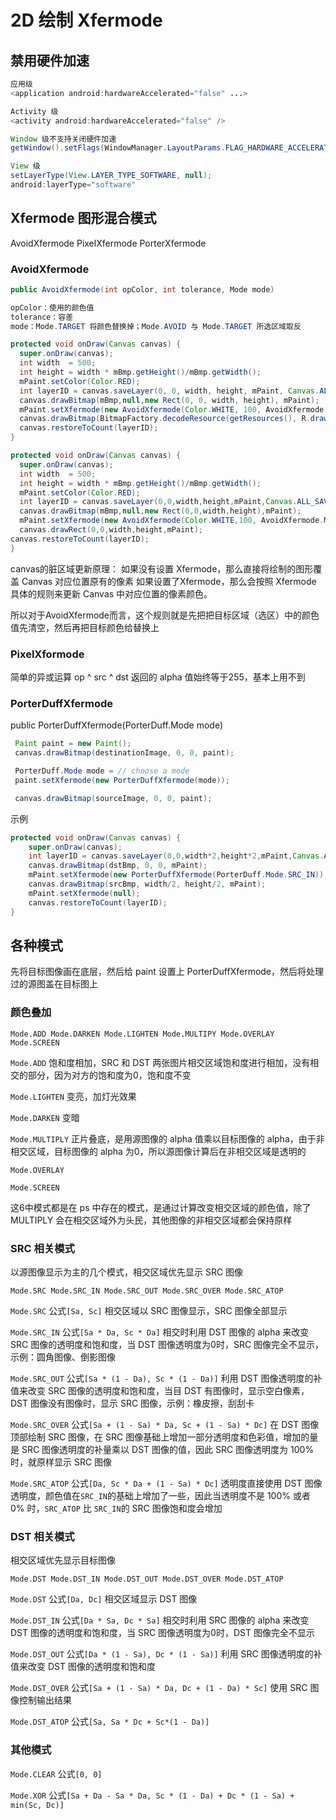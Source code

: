 # 2D 绘制 Xfermode

## 禁用硬件加速

```java
应用级
<application android:hardwareAccelerated="false" ...>

Activity 级
<activity android:hardwareAccelerated="false" />

Window 级不支持关闭硬件加速
getWindow().setFlags(WindowManager.LayoutParams.FLAG_HARDWARE_ACCELERATED, WindowManager.LayoutParams.FLAG_HARDWARE_ACCELERATED);

View 级
setLayerType(View.LAYER_TYPE_SOFTWARE, null);
android:layerType="software"
```

## Xfermode 图形混合模式

AvoidXfermode PixelXfermode PorterXfermode

### AvoidXfermode

```java
public AvoidXfermode(int opColor, int tolerance, Mode mode)

opColor：使用的颜色值
tolerance：容差
mode：Mode.TARGET 将颜色替换掉；Mode.AVOID 与 Mode.TARGET 所选区域取反
```

```java
protected void onDraw(Canvas canvas) {
  super.onDraw(canvas);
  int width  = 500;
  int height = width * mBmp.getHeight()/mBmp.getWidth();
  mPaint.setColor(Color.RED);
  int layerID = canvas.saveLayer(0, 0, width, height, mPaint, Canvas.ALL_SAVE_FLAG);
  canvas.drawBitmap(mBmp,null,new Rect(0, 0, width, height), mPaint);
  mPaint.setXfermode(new AvoidXfermode(Color.WHITE, 100, AvoidXfermode.Mode.TARGET));
  canvas.drawBitmap(BitmapFactory.decodeResource(getResources(), R.drawable.flower_2), null, new Rect(0, 0, width, height), mPaint);
  canvas.restoreToCount(layerID);
}

protected void onDraw(Canvas canvas) {
  super.onDraw(canvas);
  int width  = 500;
  int height = width * mBmp.getHeight()/mBmp.getWidth();
  mPaint.setColor(Color.RED);
  int layerID = canvas.saveLayer(0,0,width,height,mPaint,Canvas.ALL_SAVE_FLAG);
  canvas.drawBitmap(mBmp,null,new Rect(0,0,width,height),mPaint);
  mPaint.setXfermode(new AvoidXfermode(Color.WHITE,100, AvoidXfermode.Mode.AVOID));
  canvas.drawRect(0,0,width,height,mPaint);
canvas.restoreToCount(layerID);
}
```

canvas的脏区域更新原理：
如果没有设置 Xfermode，那么直接将绘制的图形覆盖 Canvas 对应位置原有的像素
如果设置了Xfermode，那么会按照 Xfermode 具体的规则来更新 Canvas 中对应位置的像素颜色。

所以对于AvoidXfermode而言，这个规则就是先把把目标区域（选区）中的颜色值先清空，然后再把目标颜色给替换上

### PixelXformode

简单的异或运算 op ^ src ^ dst 返回的 alpha 值始终等于255，基本上用不到

### PorterDuffXfermode

public PorterDuffXfermode(PorterDuff.Mode mode)

```java
 Paint paint = new Paint();
 canvas.drawBitmap(destinationImage, 0, 0, paint);

 PorterDuff.Mode mode = // choose a mode
 paint.setXfermode(new PorterDuffXfermode(mode));

 canvas.drawBitmap(sourceImage, 0, 0, paint);
```

示例

```java
protected void onDraw(Canvas canvas) {
    super.onDraw(canvas);
    int layerID = canvas.saveLayer(0,0,width*2,height*2,mPaint,Canvas.ALL_SAVE_FLAG);
    canvas.drawBitmap(dstBmp, 0, 0, mPaint);
    mPaint.setXfermode(new PorterDuffXfermode(PorterDuff.Mode.SRC_IN));
    canvas.drawBitmap(srcBmp, width/2, height/2, mPaint);
    mPaint.setXfermode(null);
    canvas.restoreToCount(layerID);
}
```

## 各种模式

先将目标图像画在底层，然后给 paint 设置上 PorterDuffXfermode，然后将处理过的源图盖在目标图上

### 颜色叠加

`Mode.ADD Mode.DARKEN Mode.LIGHTEN Mode.MULTIPY Mode.OVERLAY Mode.SCREEN`

`Mode.ADD` 饱和度相加，SRC 和 DST 两张图片相交区域饱和度进行相加，没有相交的部分，因为对方的饱和度为0，饱和度不变

`Mode.LIGHTEN` 变亮，加灯光效果

`Mode.DARKEN` 变暗

`Mode.MULTIPLY` 正片叠底，是用源图像的 alpha 值乘以目标图像的 alpha，由于非相交区域，目标图像的 alpha 为0，所以源图像计算后在非相交区域是透明的

`Mode.OVERLAY`

`Mode.SCREEN`

这6中模式都是在 ps 中存在的模式，是通过计算改变相交区域的颜色值，除了 MULTIPLY 会在相交区域外为头民，其他图像的非相交区域都会保持原样

### SRC 相关模式

以源图像显示为主的几个模式，相交区域优先显示 SRC 图像

`Mode.SRC Mode.SRC_IN Mode.SRC_OUT Mode.SRC_OVER Mode.SRC_ATOP`

`Mode.SRC` 公式`[Sa, Sc]` 相交区域以 SRC 图像显示，SRC 图像全部显示

`Mode.SRC_IN` 公式`[Sa * Da, Sc * Da]` 相交时利用 DST 图像的 alpha 来改变 SRC 图像的透明度和饱和度，当 DST 图像透明度为0时，SRC 图像完全不显示，示例：圆角图像、倒影图像

`Mode.SRC_OUT` 公式`[Sa * (1 - Da), Sc * (1 - Da)]` 利用 DST 图像透明度的补值来改变 SRC 图像的透明度和饱和度，当目 DST 有图像时，显示空白像素，DST 图像没有图像时，显示 SRC 图像，示例：橡皮擦，刮刮卡

`Mode.SRC_OVER` 公式`[Sa + (1 - Sa) * Da, Sc + (1 - Sa) * Dc]` 在 DST 图像顶部绘制 SRC 图像，在 SRC 图像基础上增加一部分透明度和色彩值，增加的量是 SRC 图像透明度的补量乘以 DST 图像的值，因此 SRC 图像透明度为 100% 时，就原样显示 SRC 图像

`Mode.SRC_ATOP` 公式`[Da, Sc * Da + (1 - Sa) * Dc]` 透明度直接使用 DST 图像透明度，颜色值在`SRC_IN`的基础上增加了一些，因此当透明度不是 100% 或者 0% 时，`SRC_ATOP` 比 `SRC_IN`的 SRC 图像饱和度会增加

### DST 相关模式

相交区域优先显示目标图像

`Mode.DST Mode.DST_IN Mode.DST_OUT Mode.DST_OVER Mode.DST_ATOP`

`Mode.DST` 公式`[Da, Dc]` 相交区域显示 DST 图像

`Mode.DST_IN` 公式`[Da * Sa, Dc * Sa]` 相交时利用 SRC 图像的 alpha 来改变 DST 图像的透明度和饱和度，当 SRC 图像透明度为0时，DST 图像完全不显示

`Mode.DST_OUT` 公式`[Da * (1 - Sa), Dc * (1 - Sa)]` 利用 SRC 图像透明度的补值来改变 DST 图像的透明度和饱和度

`Mode.DST_OVER` 公式`[Sa + (1 - Sa) * Da, Dc + (1 - Da) * Sc]` 使用 SRC 图像控制输出结果

`Mode.DST_ATOP` 公式`[Sa, Sa * Dc + Sc*(1 - Da)]`

### 其他模式

`Mode.CLEAR` 公式`[0, 0]`

`Mode.XOR` 公式`[Sa + Da - Sa * Da, Sc * (1 - Da) + Dc * (1 - Sa) + min(Sc, Dc)]`
